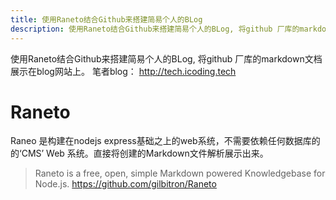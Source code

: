 ```yaml
---
title: 使用Raneto结合Github来搭建简易个人的BLog
description: 使用Raneto结合Github来搭建简易个人的BLog, 将github 厂库的markdown文档展示在blog网站上
---
```

使用Raneto结合Github来搭建简易个人的BLog, 将github 厂库的markdown文档展示在blog网站上。 笔者blog： http://tech.icoding.tech

# Raneto
Raneo 是构建在nodejs express基础之上的web系统，不需要依赖任何数据库的的‘CMS’ Web 系统。直接将创建的Markdown文件解析展示出来。
> Raneto is a free, open, simple Markdown powered Knowledgebase for Node.js. https://github.com/gilbitron/Raneto